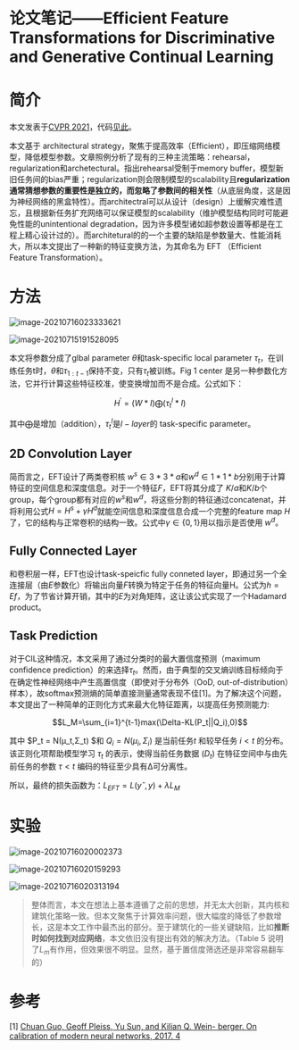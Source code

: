 # 论文笔记——Efficient Feature Transformations for Discriminative and Generative Continual Learning


# 简介

本文发表于[CVPR 2021](https://arxiv.org/abs/2103.13558)，代码[见此](https://github.com/vkverma01/EFT)。

本文基于 architectural strategy，聚焦于提高效率（Efficient），即压缩网络模型，降低模型参数。文章照例分析了现有的三种主流策略：rehearsal，regularization和archetectural。指出rehearsal受制于memory buffer，模型新旧任务间的bias严重；regularization则会限制模型的scalability且**regularization通常猜想参数的重要性是独立的，而忽略了参数间的相关性**（从底层角度，这是因为神经网络的黑盒特性）。而architectral可以从设计（design）上缓解灾难性遗忘，且根据新任务扩充网络可以保证模型的scalability（维护模型结构同时可能避免性能的unintentional degradation，因为许多模型诸如超参数设置等都是在工程上精心设计过的）。而architetural的的一个主要的缺陷是参数量大、性能消耗大，所以本文提出了一种新的特征变换方法，为其命名为 EFT （Efficient Feature Transformation）。

# 方法

![image-20210716023333621](https://i.loli.net/2021/07/16/9LA8CFGHM2fek5n.png)

![image-20210715191528095](https://i.loli.net/2021/07/16/S8zsOdmCNFMl7rZ.png)

本文将参数分成了glbal parameter $\theta$和task-specific local parameter $\tau_t$，在训练任务t时，$\theta$和$\tau_{1:t-1}$保持不变，只有$\tau_t$被训练。Fig 1 center 是另一种参数化方法，它并行计算这些特征校准，使变换增加而不是合成。公式如下：

$$H^{'}=(W*I)\bigoplus(\tau^l_t*I)$$

其中$\bigoplus$是增加（addition），$\tau^l_t$是$l-layer$的 task-specific parameter。

## 2D Convolution Layer

简而言之，EFT设计了两类卷积核 $w^s \in 3*3*a$和$w^d\in1*1*b$分别用于计算特征的空间信息和深度信息。对于一个特征$F$，EFT将其分成了 $K/a$和$K/b$个group，每个group都有对应的$w^s$和$w^d$，将这些分割的特征通过concatenat，并将利用公式$H=H^s+\gamma H^d$就能空间信息和深度信息合成一个完整的feature map $H$了，它的结构与正常卷积的结构一致。公式中$\gamma \in \{0,1\}$用以指示是否使用 $w^d$。

## Fully Connected Layer

和卷积层一样，EFT也设计task-speicfic fully conneted layer，即通过另一个全连接层（由$E$参数化）将输出向量$F$转换为特定于任务的特征向量H。公式为$h=Ef$，为了节省计算开销，其中的$E$为对角矩阵，这让该公式实现了一个Hadamard product。

## Task Prediction

对于CIL这种情况，本文采用了通过分类时的最大置信度预测（maximum confidence prediction）的来选择$\tau_t$。然而，由于典型的交叉熵训练目标倾向于在确定性神经网络中产生高置信度（即使对于分布外（OoD, out-of-distribution）样本），故softmax预测熵的简单直接测量通常表现不佳[1]。为了解决这个问题，本文提出了一种简单的正则化方式来最大化特征距离，以提高任务预测能力:



$$L_M=\sum_{i=1}^{t-1}max(\Delta-KL(P_t||Q_i),0)$$



其中 $P_t = N(μ_t,Σ_t) $和 $Q_i = N(μ_i,Σ_i)$ 是当前任务$t$ 和较早任务 $i < t$ 的分布。 该正则化项帮助模型学习 $τ_t$ 的表示，使得当前任务数据 ($D_t$) 在特征空间中与由先前任务的参数 $τ<t$ 编码的特征至少具有$∆$可分离性。

所以，最终的损失函数为：$L_{EFT} =L(yˆ,y)+λL_M$

# 实验

![image-20210716020002373](https://i.loli.net/2021/07/16/7bjp8imKLcI5nsO.png)

![image-20210716020159293](https://i.loli.net/2021/07/16/FPWvcZh3Gg7slbJ.png)

![image-20210716020313194](https://i.loli.net/2021/07/16/96FNOAzxReJBH2o.png)

> 整体而言，本文在想法上基本遵循了之前的思想，并无太大创新，其内核和建筑化策略一致。但本文聚焦于计算效率问题，很大幅度的降低了参数增长，这是本文工作中最杰出的部分。至于建筑化的一些关键缺陷，比如**推断时如何找到对应网络**，本文依旧没有提出有效的解决方法。（Table 5 说明了$L_m$有作用，但效果很不明显。显然，基于置信度筛选还是非常容易翻车的）



# 参考

[1] [Chuan Guo, Geoff Pleiss, Yu Sun, and Kilian Q. Wein- berger. On calibration of modern neural networks, 2017. 4](http://proceedings.mlr.press/v70/guo17a.html)


